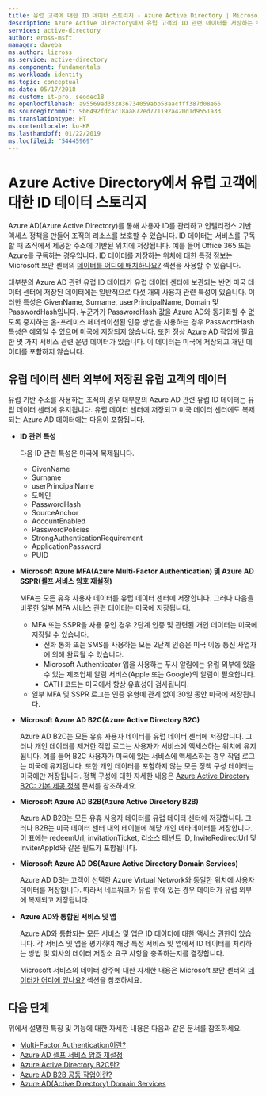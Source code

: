 ```yaml
---
title: 유럽 고객에 대한 ID 데이터 스토리지 - Azure Active Directory | Microsoft Docs
description: Azure Active Directory에서 유럽 고객의 ID 관련 데이터를 저장하는 위치에 대해 알아봅니다.
services: active-directory
author: eross-msft
manager: daveba
ms.author: lizross
ms.service: active-directory
ms.component: fundamentals
ms.workload: identity
ms.topic: conceptual
ms.date: 05/17/2018
ms.custom: it-pro, seodec18
ms.openlocfilehash: a95569ad332836734059abb58aacfff387d08e65
ms.sourcegitcommit: 9b6492fdcac18aa872ed771192a420d1d9551a33
ms.translationtype: HT
ms.contentlocale: ko-KR
ms.lasthandoff: 01/22/2019
ms.locfileid: "54445969"
---
```

# <a name="identity-data-storage-for-european-customers-in-azure-active-directory"></a>Azure Active Directory에서 유럽 고객에 대한 ID 데이터 스토리지
Azure AD(Azure Active Directory)를 통해 사용자 ID를 관리하고 인텔리전스 기반 액세스 정책을 만들어 조직의 리소스를 보호할 수 있습니다. ID 데이터는 서비스를 구독할 때 조직에서 제공한 주소에 기반된 위치에 저장됩니다. 예를 들어 Office 365 또는 Azure를 구독하는 경우입니다. ID 데이터를 저장하는 위치에 대한 특정 정보는 Microsoft 보안 센터의 [데이터를 어디에 배치하나요?](https://www.microsoft.com/trustcenter/privacy/where-your-data-is-located) 섹션을 사용할 수 있습니다.

대부분의 Azure AD 관련 유럽 ID 데이터가 유럽 데이터 센터에 보관되는 반면 미국 데이터 센터에 저장된 데이터에는 일반적으로 다섯 개의 사용자 관련 특성이 있습니다. 이러한 특성은 GivenName, Surname, userPrincipalName, Domain 및 PasswordHash입니다. 누군가가 PasswordHash 값을 Azure AD와 동기화할 수 없도록 중지하는 온-프레미스 페더레이션된 인증 방법을 사용하는 경우 PasswordHash 특성은 예외일 수 있으며 미국에 저장되지 않습니다. 또한 정상 Azure AD 작업에 필요한 몇 가지 서비스 관련 운영 데이터가 있습니다. 이 데이터는 미국에 저장되고 개인 데이터를 포함하지 않습니다.

## <a name="data-stored-outside-of-european-datacenters-for-european-customers"></a>유럽 데이터 센터 외부에 저장된 유럽 고객의 데이터

유럽 기반 주소를 사용하는 조직의 경우 대부분의 Azure AD 관련 유럽 ID 데이터는 유럽 데이터 센터에 유지됩니다. 유럽 데이터 센터에 저장되고 미국 데이터 센터에도 복제되는 Azure AD 데이터에는 다음이 포함됩니다.

- **ID 관련 특성**

    다음 ID 관련 특성은 미국에 복제됩니다.

    - GivenName
    - Surname
    - userPrincipalName
    - 도메인
    - PasswordHash
    - SourceAnchor
    - AccountEnabled
    - PasswordPolicies
    - StrongAuthenticationRequirement
    - ApplicationPassword
    - PUID

- **Microsoft Azure MFA(Azure Multi-Factor Authentication) 및 Azure AD SSPR(셀프 서비스 암호 재설정)**
    
    MFA는 모든 유휴 사용자 데이터를 유럽 데이터 센터에 저장합니다. 그러나 다음을 비롯한 일부 MFA 서비스 관련 데이터는 미국에 저장됩니다.
    
    - MFA 또는 SSPR을 사용 중인 경우 2단계 인증 및 관련된 개인 데이터는 미국에 저장될 수 있습니다.
        - 전화 통화 또는 SMS를 사용하는 모든 2단계 인증은 미국 이동 통신 사업자에 의해 완료될 수 있습니다.
        - Microsoft Authenticator 앱을 사용하는 푸시 알림에는 유럽 외부에 있을 수 있는 제조업체 알림 서비스(Apple 또는 Google)의 알림이 필요합니다.
        - OATH 코드는 미국에서 항상 유효성이 검사됩니다. 
    - 일부 MFA 및 SSPR 로그는 인증 유형에 관계 없이 30일 동안 미국에 저장됩니다.

- **Microsoft Azure AD B2C(Azure Active Directory B2C)**

    Azure AD B2C는 모든 유휴 사용자 데이터를 유럽 데이터 센터에 저장합니다. 그러나 개인 데이터를 제거한 작업 로그는 사용자가 서비스에 액세스하는 위치에 유지됩니다. 예를 들어 B2C 사용자가 미국에 있는 서비스에 액세스하는 경우 작업 로그는 미국에 유지됩니다. 또한 개인 데이터를 포함하지 않는 모든 정책 구성 데이터는 미국에만 저장됩니다. 정책 구성에 대한 자세한 내용은 [Azure Active Directory B2C: 기본 제공 정책](https://docs.microsoft.com/azure/active-directory-b2c/active-directory-b2c-reference-policies) 문서를 참조하세요.

- **Microsoft Azure AD B2B(Azure Active Directory B2B)** 
    
    Azure AD B2B는 모든 유휴 사용자 데이터를 유럽 데이터 센터에 저장합니다. 그러나 B2B는 미국 데이터 센터 내의 테이블에 해당 개인 메타데이터를 저장합니다. 이 표에는 redeemUrl, invitationTicket, 리소스 테넌트 ID, InviteRedirectUrl 및 InviterAppId와 같은 필드가 포함됩니다.

- **Microsoft Azure AD DS(Azure Active Directory Domain Services)**

    Azure AD DS는 고객이 선택한 Azure Virtual Network와 동일한 위치에 사용자 데이터를 저장합니다. 따라서 네트워크가 유럽 밖에 있는 경우 데이터가 유럽 외부에 복제되고 저장됩니다.

- **Azure AD와 통합된 서비스 및 앱**

    Azure AD와 통합되는 모든 서비스 및 앱은 ID 데이터에 대한 액세스 권한이 있습니다. 각 서비스 및 앱을 평가하여 해당 특정 서비스 및 앱에서 ID 데이터를 처리하는 방법 및 회사의 데이터 저장소 요구 사항을 충족하는지를 결정합니다.

    Microsoft 서비스의 데이터 상주에 대한 자세한 내용은 Microsoft 보안 센터의 [데이터가 어디에 있나요?](https://www.microsoft.com/trustcenter/privacy/where-your-data-is-located) 섹션을 참조하세요.

## <a name="next-steps"></a>다음 단계
위에서 설명한 특징 및 기능에 대한 자세한 내용은 다음과 같은 문서를 참조하세요.
- [Multi-Factor Authentication이란?](https://docs.microsoft.com/azure/active-directory/authentication/multi-factor-authentication)
- [Azure AD 셀프 서비스 암호 재설정](https://docs.microsoft.com/azure/active-directory/authentication/active-directory-passwords-overview)
- [Azure Active Directory B2C란?](https://docs.microsoft.com/azure/active-directory-b2c/active-directory-b2c-overview)
- [Azure AD B2B 공동 작업이란?](https://docs.microsoft.com/azure/active-directory/active-directory-b2b-what-is-azure-ad-b2b)
- [Azure AD(Active Directory) Domain Services](https://docs.microsoft.com/azure/active-directory-domain-services/active-directory-ds-overview)
